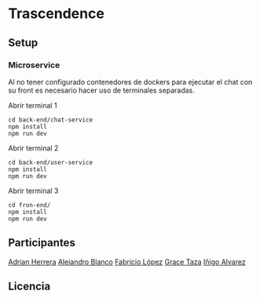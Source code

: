 # Trascendence


## Setup

### Microservice
Al no tener configurado contenedores de dockers para ejecutar el chat con su front es necesario hacer uso de terminales separadas.

Abrir terminal 1
```
cd back-end/chat-service
npm install
npm run dev

```

Abrir terminal 2
```
cd back-end/user-service
npm install
npm run dev
```

Abrir terminal 3
```
cd fron-end/
npm install
npm run dev
```

## Participantes
  [Adrian Herrera](https://github.com/Adrian-REH)
  [Alejandro Blanco](https://github.com/albartol)
  [Fabricio López](https://github.com/sherlockPE/)
  [Grace Taza](https://github.com/grey-ssy)
  [Iñigo Alvarez](https://github.com/cacharri)


<!-- > [!NOTE]
> Useful information that users should know, even when skimming content.

> [!TIP]
> Helpful advice for doing things better or more easily.

> [!IMPORTANT]
> Key information users need to know to achieve their goal.

> [!WARNING]
> Urgent info that needs immediate user attention to avoid problems.

> [!CAUTION]
> Advises about risks or negative outcomes of certain actions. -->


## Licencia

```

```
